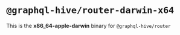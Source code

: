 # `@graphql-hive/router-darwin-x64`

This is the **x86_64-apple-darwin** binary for `@graphql-hive/router`
